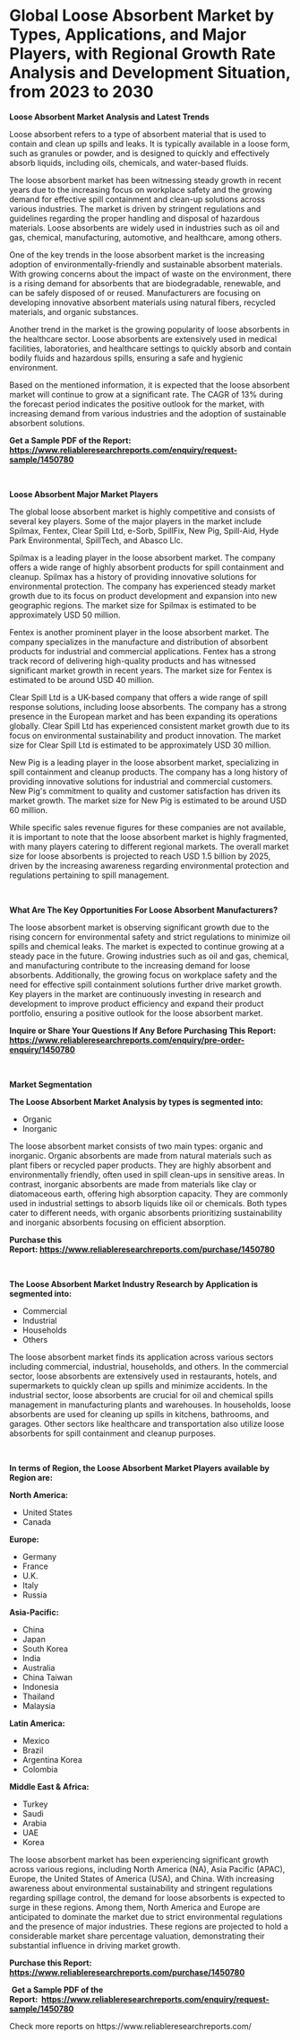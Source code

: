 <p><h1>Global Loose Absorbent Market by Types, Applications, and Major Players, with Regional Growth Rate Analysis and Development Situation, from 2023 to 2030</h1></p><p><strong>Loose Absorbent Market Analysis and Latest Trends</strong></p>
<p><p>Loose absorbent refers to a type of absorbent material that is used to contain and clean up spills and leaks. It is typically available in a loose form, such as granules or powder, and is designed to quickly and effectively absorb liquids, including oils, chemicals, and water-based fluids.</p><p>The loose absorbent market has been witnessing steady growth in recent years due to the increasing focus on workplace safety and the growing demand for effective spill containment and clean-up solutions across various industries. The market is driven by stringent regulations and guidelines regarding the proper handling and disposal of hazardous materials. Loose absorbents are widely used in industries such as oil and gas, chemical, manufacturing, automotive, and healthcare, among others.</p><p>One of the key trends in the loose absorbent market is the increasing adoption of environmentally-friendly and sustainable absorbent materials. With growing concerns about the impact of waste on the environment, there is a rising demand for absorbents that are biodegradable, renewable, and can be safely disposed of or reused. Manufacturers are focusing on developing innovative absorbent materials using natural fibers, recycled materials, and organic substances.</p><p>Another trend in the market is the growing popularity of loose absorbents in the healthcare sector. Loose absorbents are extensively used in medical facilities, laboratories, and healthcare settings to quickly absorb and contain bodily fluids and hazardous spills, ensuring a safe and hygienic environment.</p><p>Based on the mentioned information, it is expected that the loose absorbent market will continue to grow at a significant rate. The CAGR of 13% during the forecast period indicates the positive outlook for the market, with increasing demand from various industries and the adoption of sustainable absorbent solutions.</p></p>
<p><strong>Get a Sample PDF of the Report:&nbsp; <a href="https://www.reliableresearchreports.com/enquiry/request-sample/1450780">https://www.reliableresearchreports.com/enquiry/request-sample/1450780</a></strong></p>
<p>&nbsp;</p>
<p><strong>Loose Absorbent Major Market Players</strong></p>
<p><p>The global loose absorbent market is highly competitive and consists of several key players. Some of the major players in the market include Spilmax, Fentex, Clear Spill Ltd, e-Sorb, SpillFix, New Pig, Spill-Aid, Hyde Park Environmental, SpillTech, and Abasco Llc.</p><p>Spilmax is a leading player in the loose absorbent market. The company offers a wide range of highly absorbent products for spill containment and cleanup. Spilmax has a history of providing innovative solutions for environmental protection. The company has experienced steady market growth due to its focus on product development and expansion into new geographic regions. The market size for Spilmax is estimated to be approximately USD 50 million.</p><p>Fentex is another prominent player in the loose absorbent market. The company specializes in the manufacture and distribution of absorbent products for industrial and commercial applications. Fentex has a strong track record of delivering high-quality products and has witnessed significant market growth in recent years. The market size for Fentex is estimated to be around USD 40 million.</p><p>Clear Spill Ltd is a UK-based company that offers a wide range of spill response solutions, including loose absorbents. The company has a strong presence in the European market and has been expanding its operations globally. Clear Spill Ltd has experienced consistent market growth due to its focus on environmental sustainability and product innovation. The market size for Clear Spill Ltd is estimated to be approximately USD 30 million.</p><p>New Pig is a leading player in the loose absorbent market, specializing in spill containment and cleanup products. The company has a long history of providing innovative solutions for industrial and commercial customers. New Pig's commitment to quality and customer satisfaction has driven its market growth. The market size for New Pig is estimated to be around USD 60 million.</p><p>While specific sales revenue figures for these companies are not available, it is important to note that the loose absorbent market is highly fragmented, with many players catering to different regional markets. The overall market size for loose absorbents is projected to reach USD 1.5 billion by 2025, driven by the increasing awareness regarding environmental protection and regulations pertaining to spill management.</p></p>
<p>&nbsp;</p>
<p><strong>What Are The Key Opportunities For Loose Absorbent Manufacturers?</strong></p>
<p><p>The loose absorbent market is observing significant growth due to the rising concern for environmental safety and strict regulations to minimize oil spills and chemical leaks. The market is expected to continue growing at a steady pace in the future. Growing industries such as oil and gas, chemical, and manufacturing contribute to the increasing demand for loose absorbents. Additionally, the growing focus on workplace safety and the need for effective spill containment solutions further drive market growth. Key players in the market are continuously investing in research and development to improve product efficiency and expand their product portfolio, ensuring a positive outlook for the loose absorbent market.</p></p>
<p><strong>Inquire or Share Your Questions If Any Before Purchasing This Report: <a href="https://www.reliableresearchreports.com/enquiry/pre-order-enquiry/1450780">https://www.reliableresearchreports.com/enquiry/pre-order-enquiry/1450780</a></strong></p>
<p>&nbsp;</p>
<p><strong>Market Segmentation</strong></p>
<p><strong>The Loose Absorbent Market Analysis by types is segmented into:</strong></p>
<p><ul><li>Organic</li><li>Inorganic</li></ul></p>
<p><p>The loose absorbent market consists of two main types: organic and inorganic. Organic absorbents are made from natural materials such as plant fibers or recycled paper products. They are highly absorbent and environmentally friendly, often used in spill clean-ups in sensitive areas. In contrast, inorganic absorbents are made from materials like clay or diatomaceous earth, offering high absorption capacity. They are commonly used in industrial settings to absorb liquids like oil or chemicals. Both types cater to different needs, with organic absorbents prioritizing sustainability and inorganic absorbents focusing on efficient absorption.</p></p>
<p><strong>Purchase this Report:&nbsp;<a href="https://www.reliableresearchreports.com/purchase/1450780">https://www.reliableresearchreports.com/purchase/1450780</a></strong></p>
<p>&nbsp;</p>
<p><strong>The Loose Absorbent Market Industry Research by Application is segmented into:</strong></p>
<p><ul><li>Commercial</li><li>Industrial</li><li>Households</li><li>Others</li></ul></p>
<p><p>The loose absorbent market finds its application across various sectors including commercial, industrial, households, and others. In the commercial sector, loose absorbents are extensively used in restaurants, hotels, and supermarkets to quickly clean up spills and minimize accidents. In the industrial sector, loose absorbents are crucial for oil and chemical spills management in manufacturing plants and warehouses. In households, loose absorbents are used for cleaning up spills in kitchens, bathrooms, and garages. Other sectors like healthcare and transportation also utilize loose absorbents for spill containment and cleanup purposes.</p></p>
<p>&nbsp;</p>
<p><strong>In terms of Region, the Loose Absorbent Market Players available by Region are:</strong></p>
<p>
    <p> <strong> North America: </strong>
        <ul>
            <li>United States</li>
            <li>Canada</li>
        </ul>
        </p> 
    <p> <strong> Europe: </strong>
        <ul>
            <li>Germany</li>
            <li>France</li>
            <li>U.K.</li>
            <li>Italy</li>
            <li>Russia</li>
        </ul>
        </p> 
    <p> <strong> Asia-Pacific: </strong>
        <ul>
            <li>China</li>
            <li>Japan</li>
            <li>South Korea</li>
            <li>India</li>
            <li>Australia</li>
            <li>China Taiwan</li>
            <li>Indonesia</li>
            <li>Thailand</li>
            <li>Malaysia</li>
        </ul>
        </p> 
    <p> <strong> Latin America: </strong>
        <ul>
            <li>Mexico</li>
            <li>Brazil</li>
            <li>Argentina Korea</li>
            <li>Colombia</li>
        </ul>
        </p> 
    <p> <strong> Middle East & Africa: </strong>
        <ul>
            <li>Turkey</li>
            <li>Saudi</li>
            <li>Arabia</li>
            <li>UAE</li>
            <li>Korea</li>
        </ul>
    </p>
    </p>
<p><p>The loose absorbent market has been experiencing significant growth across various regions, including North America (NA), Asia Pacific (APAC), Europe, the United States of America (USA), and China. With increasing awareness about environmental sustainability and stringent regulations regarding spillage control, the demand for loose absorbents is expected to surge in these regions. Among them, North America and Europe are anticipated to dominate the market due to strict environmental regulations and the presence of major industries. These regions are projected to hold a considerable market share percentage valuation, demonstrating their substantial influence in driving market growth.</p></p>
<p><strong>Purchase this Report: <a href="https://www.reliableresearchreports.com/purchase/1450780">https://www.reliableresearchreports.com/purchase/1450780</a></strong></p>
<p>&nbsp;<strong>Get a Sample PDF of the Report:&nbsp;&nbsp;<a href="https://www.reliableresearchreports.com/enquiry/request-sample/1450780">https://www.reliableresearchreports.com/enquiry/request-sample/1450780</a></strong></p>
<p><strong></strong></p>
<p>Check more reports on https://www.reliableresearchreports.com/</p>